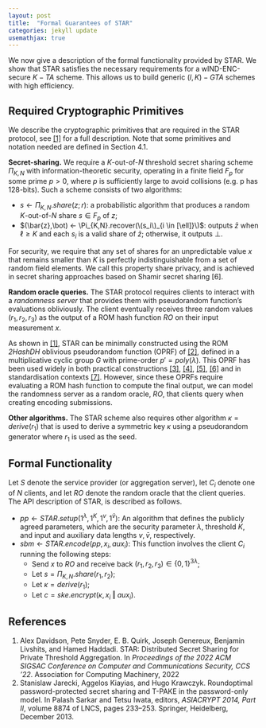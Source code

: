 ```yaml
---
layout: post
title:  "Formal Guarantees of STAR"
categories: jekyll update
usemathjax: true
---
```


We now give a description of the formal functionality provided by STAR. We show that STAR satisfies the necessary requirements for a wIND-ENC-secure $K-TA$ scheme. This allows us to build generic $(l, K)-GTA$ schemes with high efficiency.

## Required Cryptographic Primitives

We describe the cryptographic primitives that are required in the STAR protocol, see [\[1\]](#references) for a full description.
Note that some primitives and notation needed are defined in Section 4.1.

**Secret-sharing.** We require a $K$-out-of-$N$ threshold secret sharing scheme $\Pi_{K,N}$ with information-theoretic security, operating in a finite field $F_p$ for some prime $p > 0$, where $p$ is sufficiently large to avoid collisions (e.g. p has 128-bits).
Such a scheme consists of two algorithms:

* $s \leftarrow \Pi_{K,N}.share(z; r)$: a probabilistic algorithm that produces a random $K$-out-of-$N$ share $s \in F_p$ of $z$;
* $(\bar{z},\bot) ← \Pi_{K,N}.recover(\(s_i\)_{i \in [\ell]}\)$: outputs $\bar{z}$ when $\ell \geq K$ and each $s_i$ is a valid share of $\bar{z}$; otherwise, it outputs $\bot$.

For security, we require that any set of shares for an unpredictable value $x$ that remains smaller than $K$ is perfectly indistinguishable from a set of random field elements. We call this property share privacy, and is achieved in secret sharing approaches based on Shamir secret sharing [6].

**Random oracle queries.** The STAR protocol requires clients to interact with a *randomness server* that provides them with pseudorandom function’s evaluations obliviously. The client eventually receives three random values $(r_1, r_2, r_3)$ as the output of a ROM hash function $RO$ on their input measurement $x$.

As shown in [\[1\]](#references), STAR can be minimally constructed using the ROM *2HashDH* oblivious pseudorandom function (OPRF) of [\[2\]](#references), defined in a multiplicative cyclic group $G$ with prime-order $p' = poly(\lambda)$. This OPRF has been used widely in both practical constructions [\[3\]](#references), [\[4\]](#references), [\[5\]](#references), [\[6\]](#references) and in standardisation contexts [\[7\]](#references). However, since these OPRFs require evaluating a ROM hash function to compute the final output, we can model the randomness server as a random oracle, $RO$, that clients query when creating encoding submissions.

**Other algorithms.** The STAR scheme also requires other algorithm $\kappa = derive(r_1)$ that is used to derive a symmetric key $\kappa$ using a pseudorandom generator where $r_1$ is used as the seed.

## Formal Functionality

Let $S$ denote the service provider (or aggregation server), let $C_i$ denote one of $N$ clients, and let $RO$ denote the random oracle that the client queries. The API description of STAR, is described as follows.

* $pp \leftarrow STAR.setup(1^\lambda,1^K,1^v,1^\bar{v})$: An algorithm that defines the publicly agreed parameters, which are the security parameter $\lambda$, threshold $K$, and input and auxiliary data lengths $v, \bar{v}$, respectively.
* $sbm \leftarrow STAR.encode(pp,x_i,aux_i)$: This function involves the client $C_i$ running the following steps:
  * Send $x$ to $RO$ and receive back $(r_1,r_2,r_3) \in \{0,1\}^{3\lambda}$;
  * Let $s = \Pi_{K,N}.share(r_1, r_2)$;
  * Let $\kappa = derive(r_1)$;
  * Let $c = ske.encrypt(\kappa, x_i \mathbin\Vert aux_{i})$.

## References

1. Alex Davidson, Pete Snyder, E. B. Quirk, Joseph Genereux, Benjamin Livshits, and Hamed Haddadi. STAR: Distributed Secret Sharing for Private Threshold Aggregation. In *Proceedings of the 2022 ACM SIGSAC Conference on Computer and Communications Security, CCS ’22*. Association for Computing Machinery, 2022
2. Stanislaw Jarecki, Aggelos Kiayias, and Hugo Krawczyk. Roundoptimal password-protected secret sharing and T-PAKE in the password-only model. In Palash Sarkar and Tetsu Iwata, editors, *ASIACRYPT 2014, Part II*, volume 8874 of LNCS, pages 233–253. Springer, Heidelberg, December 2013.

